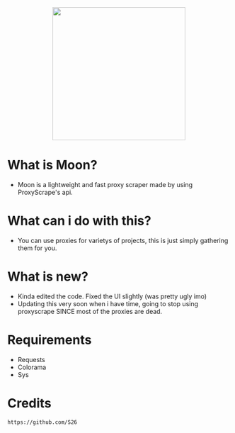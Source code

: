 <div align="center">
  <img src="https://user-images.githubusercontent.com/96947108/159783982-1f11f826-358c-4781-941a-415048b7d378.gif" width=300px>
</div>

# What is Moon?
- Moon is a lightweight and fast proxy scraper made by using ProxyScrape's api. 

# What can i do with this?
- You can use proxies for varietys of projects, this is just simply gathering them for you. 

# What is new?
- Kinda edited the code. Fixed the UI slightly (was pretty ugly imo)
- Updating this very soon when i have time, going to stop using proxyscrape SINCE most of the proxies are dead.

# Requirements
- Requests
- Colorama
- Sys

# Credits

``https://github.com/S26``
